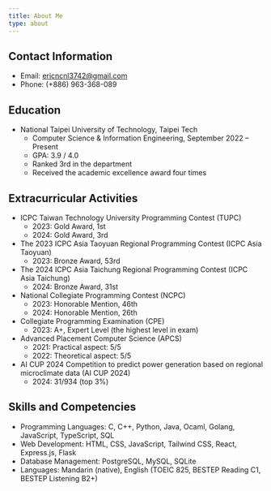 ```yaml
---
title: About Me
type: about
---
```


## Contact Information
- Email: ericncnl3742@gmail.com 
- Phone: (+886) 963-368-089 

## Education
- National Taipei University of Technology, Taipei Tech 
    - Computer Science & Information Engineering, September 2022 – Present 
    - GPA: 3.9 / 4.0 
    - Ranked 3rd in the department 
    - Received the academic excellence award four times 

## Extracurricular Activities
- ICPC Taiwan Technology University Programming Contest (TUPC)
    - 2023: Gold Award, 1st 
    - 2024: Gold Award, 3rd 
- The 2023 ICPC Asia Taoyuan Regional Programming Contest (ICPC Asia Taoyuan)
    - 2023: Bronze Award, 53rd 
- The 2024 ICPC Asia Taichung Regional Programming Contest (ICPC Asia Taichung)
    - 2024: Bronze Award, 31st 
- National Collegiate Programming Contest (NCPC) 
    - 2023: Honorable Mention, 46th 
    - 2024: Honorable Mention, 26th 
- Collegiate Programming Examination (CPE) 
    - 2023: A+, Expert Level (the highest level in exam) 
- Advanced Placement Computer Science (APCS) 
    - 2021: Practical aspect: 5/5
    - 2022: Theoretical aspect: 5/5 
- AI CUP 2024 Competition to predict power generation based on regional microclimate data (AI CUP 2024)
    - 2024: 31/934 (top 3%) 

## Skills and Competencies
- Programming Languages: C, C++, Python, Java, Ocaml, Golang, JavaScript, TypeScript, SQL
- Web Development: HTML, CSS, JavaScript, Tailwind CSS, React, Express.js, Flask
- Database Management: PostgreSQL, MySQL, SQLite
- Languages: Mandarin (native), English (TOEIC 825, BESTEP Reading C1, BESTEP Listening B2+) 

